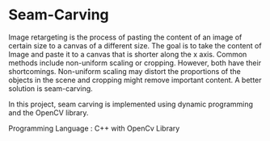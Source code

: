 # Seam-Carving
Image retargeting is the process of pasting the content of an image of certain size to a canvas of a different size. The goal is to take the content of Image and paste it to a canvas that is shorter along the x axis. Common methods include non-uniform scaling or cropping. However, both have their shortcomings. Non-uniform scaling may distort the proportions of the objects in the scene and cropping might remove important content. A better solution is seam-carving.

In this project, seam carving is implemented using dynamic programming and the OpenCV library.

Programming Language : C++ with OpenCv Library

